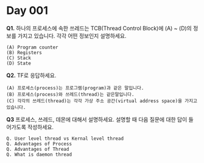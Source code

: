# Day 001


__Q1.__ 하나의 프로세스에 속한 쓰레드는 TCB(Thread Control Block)에  (A) ~ (D)의 정보를 가지고 있습니다. 각각 어떤 정보인지 설명하세요.

```
(A) Program counter
(B) Registers
(C) Stack
(D) State 
```


__Q2.__ TF로 응답하세요.
```
(A) 프로세스(process)는 프로그렘(program)과 같은 말입니다.
(B) 프로세스(process)와 쓰레드(thread)는 같은말입니다.
(C) 각각의 쓰레드(thread)는 각각 가상 주소 공간(virtual address space)을 가지고 있습니다.
```



__Q3__ 프로세스, 쓰레드, 데몬에 대해서 설명하세요. 설명할 때 다음 질문에 대한 답이 들어가도록 작성하세요.
```
Q. User level thread vs Kernal level thread
Q. Advantages of Process
Q. Advantages of Thread
Q. What is daemon thread
```



